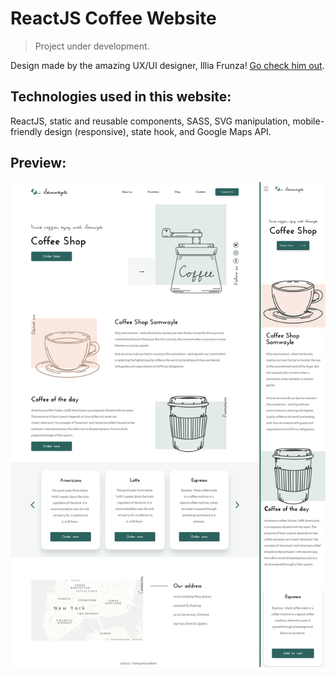 # ReactJS Coffee Website

> Project under development.

Design made by the amazing UX/UI designer, Illia Frunza! [Go check him out](https://www.figma.com/@rengen_ill).

## Technologies used in this website:

ReactJS, static and reusable components, SASS, SVG manipulation, mobile-friendly design (responsive), state hook, and Google Maps API.

## Preview:

![preview](https://github.com/matiaspedelhez/react-coffee-webpage/blob/master/Preview.jpg?raw=true)
